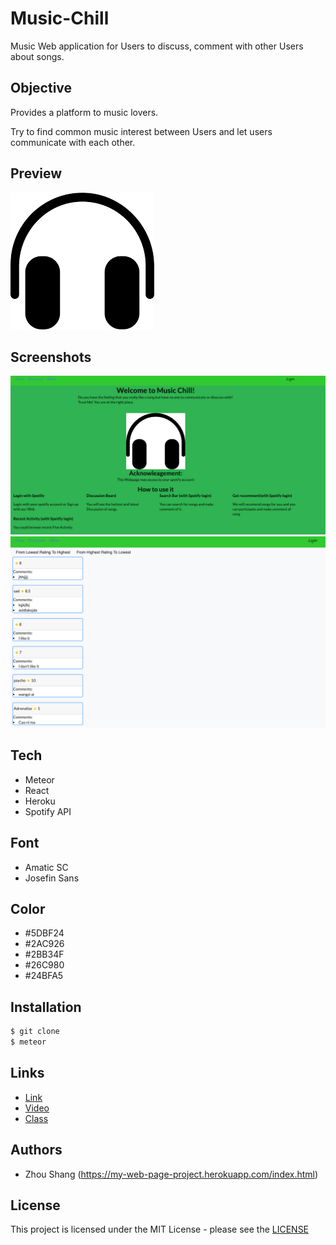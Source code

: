 # Music-Chill

Music Web application for Users to discuss, comment with other Users about songs.

## Objective

Provides a platform to music lovers.

Try to find common music interest between Users and let users communicate with each other.

## Preview

![image](./public/background.png)

## Screenshots

![image](./public/screen1.png)
![image](./public/screen2.png)

## Tech

-   Meteor
-   React
-   Heroku
-   Spotify API

## Font 

-   Amatic SC
-   Josefin Sans

## Color 

-   #5DBF24	
-   #2AC926  
-   #2BB34F 
-   #26C980 
-   #24BFA5

## Installation

```sh
$ git clone 
$ meteor
```

## Links

-   [Link](https://final-project-music-chill.herokuapp.com)
-   [Video](https://youtu.be/8BdJyNh_tPs)
-   [Class](http://johnguerra.co/classes/webDevelopment_spring_2019)


## Authors

-   Zhou Shang (https://my-web-page-project.herokuapp.com/index.html)


## License

This project is licensed under the MIT License - please see the [LICENSE](LICENSE)
